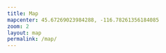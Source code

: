 ```yaml
---
title: Map
mapcenter: 45.67269023984288, -116.78261356184085
zoom: 2
layout: map
permalink: /map/
---
```

